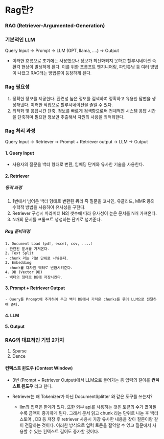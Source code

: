 # Rag란?

### RAG (Retriever-Argumented-Generation)


### 기본적인 LLM

Query Input -> Prompt -> LLM (GPT, llama, ....) -> Output
- 이러한 흐름으로 초기에는 사용했으나 정보가 최신화되지 못하고 할루시네이션 즉 환각 현상이 발생하게 된다. 이를 위한 프롬프트 엔지니어링, 파인튜닝 등 여러 방법이 나왔고 RAG라는 방법론이 등장하게 된다.

### Rag 필요성

1. 정확한 정보를 제공한다. 관련성 높은 정보를 검색하여 정확하고 유용한 답변을 생성해낸다. 이러한 작업으로 할루시네이션을 줄일 수 있다.
2. 최적화 및 응답시간 단축. 정보를 빠르게 검색함으로써 전체적인 시스템 응답 시간을 단축하며 필요한 정보만 추출해서 자원의 사용을 최적화한다.


### Rag 처리 과정

Query Input -> Retriever -> Prompt + Retriever output -> LLM -> Output

#### 1. Query Input
 - 사용자의 질문을 백터 형태로 변환, 임베딩 단계와 유사한 기술을 사용한다. 

#### 2. Retriever

##### 동작 과정

1. 1번에서 넘어온 백터 형태로 변환된 쿼리 즉 질문을 코사인, 유클리드, MMR 등의 수학적 방법을 사용하여 유사성을 구한다.
2. Retriever 구성시 파라미터 N의 갯수에 따라 유사성이 높은 문서를 N개 가져온다.
3. N개의 문서를 프롬프트 생성하는 단계로 넘겨준다.

##### Rag 준비과정
    1. Document Load (pdf, excel, csv, ....)
    - 관련된 문서를 가져온다.
    2. Text Split
    - chunk 라는 기본 단위로 나눠준다.
    3. Embedding
    - chunk를 다차원 백터로 변환시켜준다.
    4. DB (Vector DB)
    - 백터의 형태로 DB에 저장시킨다.

#### 3. Prompt + Retriever Output
    - Query를 Prompt에 추가하여 주고 백터 DB에서 가져온 chunks를 묶어 LLM으로 전달하여 준다.
#### 4. LLM
#### 5. Output

### RAG의 대표적인 기법 2가지

1. Sparse
2. Dence

#### 컨텍스트 윈도우 (Context Window)
- 3번 (Prompt + Retriever Output)에서 LLM으로 들어가는 총 입력의 길이를 **컨텍스트 윈도우** 라고 한다.

- Retriever는 왜 Tokenizer가 아닌 DocumentSplitter 와 같은 도구를 쓰는지?
    - llm의 입력은 한계가 있다. 또한 외부 api를 사용하는 것은 토큰의 수가 많아질수록 금액이 증가하게 된다. 그래서 문서 읽고 chunk 라는 단위로 나눈 후 백터스토어 , DB 등 저장 후 retriever 사용시 가장 유사한 내용을 찾아 질문이랑 같이 전달하는 것이다. 이러한 방식으로 입력 토큰을 절약할 수 있고 질문에서 사용할 수 있는 컨텍스트 길이도 증가할 것이다.